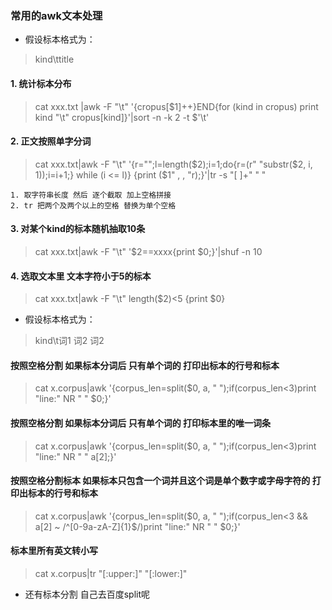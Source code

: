 ### 常用的awk文本处理

+ 假设标本格式为：
>kind\ttitle


#### 1. 统计标本分布
>cat xxx.txt |awk -F "\t" '{cropus[$1]++}END{for (kind in cropus) print kind "\t" cropus[kind]}'|sort -n -k 2 -t $'\t'

#### 2. 正文按照单字分词
>cat xxx.txt|awk -F "\t" '{r="";l=length($2);i=1;do{r=(r" "substr($2, i, 1));i=i+1;} while (i <= l)} {print ($1" , , "r);}'|tr -s  "[ ]+" " "
```
1. 取字符串长度 然后 逐个截取 加上空格拼接
2. tr 把两个及两个以上的空格 替换为单个空格
```

#### 3. 对某个kind的标本随机抽取10条
>cat xxx.txt|awk -F "\t" '$2==xxxx{print $0;}'|shuf -n 10

#### 4. 选取文本里 文本字符小于5的标本
>cat xxx.txt|awk -F "\t" length($2)<5 {print $0}


+ 假设标本格式为：
>kind\t词1 词2 词2


#### 按照空格分割 如果标本分词后 只有单个词的 打印出标本的行号和标本
>cat x.corpus|awk '{corpus_len=split($0, a, " ");if(corpus_len<3)print  "line:" NR " " $0;}'
#### 按照空格分割 如果标本分词后 只有单个词的 打印标本里的唯一词条
>cat x.corpus|awk '{corpus_len=split($0, a, " ");if(corpus_len<3)print  "line:" NR " " a[2];}'
#### 按照空格分割标本 如果标本只包含一个词并且这个词是单个数字或字母字符的 打印出标本的行号和标本
>cat x.corpus|awk '{corpus_len=split($0, a, " ");if(corpus_len<3 && a[2] ~ /^[0-9a-zA-Z]{1}$/)print  "line:" NR " " $0;}'
#### 标本里所有英文转小写
>cat x.corpus|tr "[:upper:]" "[:lower:]"


+ 还有标本分割 自己去百度split呢
